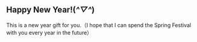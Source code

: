 ## Happy New Year!(*^▽^*)

This is a new year gift for you.（I hope that I can spend the Spring Festival with you every year in the future）
